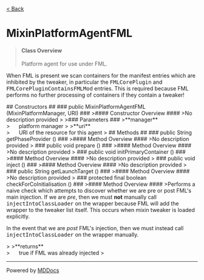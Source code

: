 [< Back](../README.md)
# MixinPlatformAgentFML #
>#### Class Overview ####
>Platform agent for use under FML.
 
 <p>When FML is present we scan containers for the manifest entries which are
 inhibited by the tweaker, in particular the <tt>FMLCorePlugin</tt> and
 <tt>FMLCorePluginContainsFMLMod</tt> entries. This is required because FML
 performs no further processing of containers if they contain a tweaker!</p>
## Constructors ##
### public MixinPlatformAgentFML (MixinPlatformManager, URI) ###
>#### Constructor Overview ####
>No description provided
>
>### Parameters ###
>**manager**<br />
>&nbsp;&nbsp;&nbsp;&nbsp;&nbsp;&nbsp;platform manager
>
>**uri**<br />
>&nbsp;&nbsp;&nbsp;&nbsp;&nbsp;&nbsp;URI of the resource for this agent
>
## Methods ##
### public String getPhaseProvider () ###
>#### Method Overview ####
>No description provided
>
### public void prepare () ###
>#### Method Overview ####
>No description provided
>
### public void initPrimaryContainer () ###
>#### Method Overview ####
>No description provided
>
### public void inject () ###
>#### Method Overview ####
>No description provided
>
### public String getLaunchTarget () ###
>#### Method Overview ####
>No description provided
>
### protected final boolean checkForCoInitialisation () ###
>#### Method Overview ####
>Performs a naive check which attempts to discover whether we are pre or
 post FML's main injection. If we are <i>pre</i>, then we must <b>not</b>
 manually call <tt>injectIntoClassLoader</tt> on the wrapper because FML
 will add the wrapper to the tweaker list itself. This occurs when mixin
 tweaker is loaded explicitly.
 
 <p>In the event that we are <i>post</i> FML's injection, then we must
 instead call <tt>injectIntoClassLoader</tt> on the wrapper manually.</p>
>
>**returns**<br />
>&nbsp;&nbsp;&nbsp;&nbsp;&nbsp;&nbsp;true if FML was already injected
>

---
Powered by [MDDocs](https://github.com/VRCube/MDDocs)